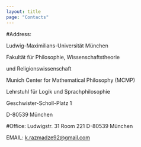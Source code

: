 ```yaml
---
layout: title
page: "Contacts"
---
```


#Address:     

Ludwig-Maximilians-Universität München     

Fakultät für Philosophie, Wissenschaftstheorie 

und Religionswissenschaft     

Munich Center for Mathematical Philosophy (MCMP) 

Lehrstuhl für Logik und Sprachphilosophie     

Geschwister-Scholl-Platz 1        

D-80539 München                                                   

#Office:
Ludwigstr. 31
Room 221
D-80539 München

EMAIL: k.razmadze92@gmail.com
